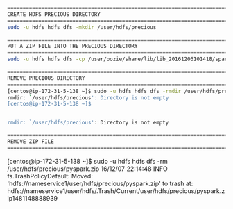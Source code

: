 ```sh
=========================================================================
CREATE HDFS PRECIOUS DIRECTORY
=========================================================================
sudo -u hdfs hdfs dfs -mkdir /user/hdfs/precious
```


```sh
=========================================================================
PUT A ZIP FILE INTO THE PRECIOUS DIRECTORY
=========================================================================
sudo -u hdfs hdfs dfs -cp /user/oozie/share/lib/lib_20161206101418/spark/pyspark.zip /user/hdfs/precious
```


```sh
=========================================================================
REMOVE PRECIOUS DIRECTORY
=========================================================================
[centos@ip-172-31-5-138 ~]$ sudo -u hdfs hdfs dfs -rmdir /user/hdfs/precious
rmdir: `/user/hdfs/precious': Directory is not empty
[centos@ip-172-31-5-138 ~]$


rmdir: `/user/hdfs/precious': Directory is not empty
```


```sh
=========================================================================
REMOVE ZIP FILE
=========================================================================
```
 [centos@ip-172-31-5-138 ~]$ sudo -u hdfs hdfs dfs -rm 
/user/hdfs/precious/pyspark.zip
16/12/07 22:14:48 INFO fs.TrashPolicyDefault: Moved: 'hdfs://nameservice1/user/hdfs/precious/pyspark.zip' to trash at: hdfs://nameservice1/user/hdfs/.Trash/Current/user/hdfs/precious/pyspark.zip1481148888939
```










